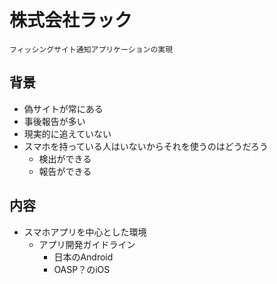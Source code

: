 # 株式会社ラック

```
フィッシングサイト通知アプリケーションの実現
```

## 背景

- 偽サイトが常にある
- 事後報告が多い
- 現実的に追えていない
- スマホを持っている人はいないからそれを使うのはどうだろう
  - 検出ができる
  - 報告ができる

## 内容

- スマホアプリを中心とした環境
  - アプリ開発ガイドライン
    - 日本のAndroid
    - OASP？のiOS
